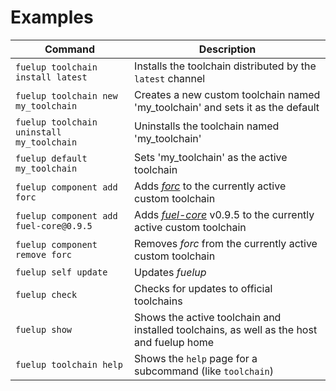# Examples

| Command                                   | Description                                                                              |
| ----------------------------------------- | ---------------------------------------------------------------------------------------- |
| `fuelup toolchain install latest`         | Installs the toolchain distributed by the `latest` channel                               |
| `fuelup toolchain new my_toolchain`       | Creates a new custom toolchain named 'my_toolchain' and sets it as the default           |
| `fuelup toolchain uninstall my_toolchain` | Uninstalls the toolchain named 'my_toolchain'                                            |
| `fuelup default my_toolchain`             | Sets 'my_toolchain' as the active toolchain                                              |
| `fuelup component add forc`               | Adds _[forc]_ to the currently active custom toolchain                                   |
| `fuelup component add fuel-core@0.9.5`    | Adds _[fuel-core]_ v0.9.5 to the currently active custom toolchain                       |
| `fuelup component remove forc`            | Removes _forc_ from the currently active custom toolchain                                |
| `fuelup self update`                      | Updates _fuelup_                                                                         |
| `fuelup check`                            | Checks for updates to official toolchains                                                |
| `fuelup show`                             | Shows the active toolchain and installed toolchains, as well as the host and fuelup home |
| `fuelup toolchain help`                   | Shows the `help` page for a subcommand (like `toolchain`)                                |

[forc]: https://github.com/FuelLabs/sway/tree/master/forc
[fuel-core]: https://github.com/FuelLabs/fuel-core
